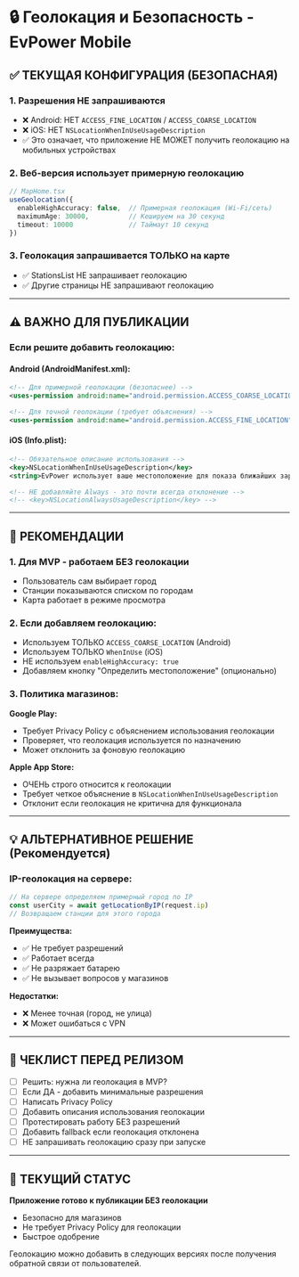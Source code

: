 # 🔒 Геолокация и Безопасность - EvPower Mobile

## ✅ ТЕКУЩАЯ КОНФИГУРАЦИЯ (БЕЗОПАСНАЯ)

### 1. **Разрешения НЕ запрашиваются**
- ❌ Android: НЕТ `ACCESS_FINE_LOCATION` / `ACCESS_COARSE_LOCATION`
- ❌ iOS: НЕТ `NSLocationWhenInUseUsageDescription`
- ✅ Это означает, что приложение НЕ МОЖЕТ получить геолокацию на мобильных устройствах

### 2. **Веб-версия использует примерную геолокацию**
```typescript
// MapHome.tsx
useGeolocation({
  enableHighAccuracy: false,  // Примерная геолокация (Wi-Fi/сеть)
  maximumAge: 30000,          // Кешируем на 30 секунд
  timeout: 10000              // Таймаут 10 секунд
})
```

### 3. **Геолокация запрашивается ТОЛЬКО на карте**
- ✅ StationsList НЕ запрашивает геолокацию
- ✅ Другие страницы НЕ запрашивают геолокацию

---

## ⚠️ ВАЖНО ДЛЯ ПУБЛИКАЦИИ

### Если решите добавить геолокацию:

#### Android (AndroidManifest.xml):
```xml
<!-- Для примерной геолокации (безопаснее) -->
<uses-permission android:name="android.permission.ACCESS_COARSE_LOCATION" />

<!-- Для точной геолокации (требует объяснения) -->
<uses-permission android:name="android.permission.ACCESS_FINE_LOCATION" />
```

#### iOS (Info.plist):
```xml
<!-- Обязательное описание использования -->
<key>NSLocationWhenInUseUsageDescription</key>
<string>EvPower использует ваше местоположение для показа ближайших зарядных станций</string>

<!-- НЕ добавляйте Always - это почти всегда отклонение -->
<!-- <key>NSLocationAlwaysUsageDescription</key> -->
```

---

## 🎯 РЕКОМЕНДАЦИИ

### 1. **Для MVP - работаем БЕЗ геолокации**
- Пользователь сам выбирает город
- Станции показываются списком по городам
- Карта работает в режиме просмотра

### 2. **Если добавляем геолокацию:**
- Используем ТОЛЬКО `ACCESS_COARSE_LOCATION` (Android)
- Используем ТОЛЬКО `WhenInUse` (iOS)
- НЕ используем `enableHighAccuracy: true`
- Добавляем кнопку "Определить местоположение" (опционально)

### 3. **Политика магазинов:**

**Google Play:**
- Требует Privacy Policy с объяснением использования геолокации
- Проверяет, что геолокация используется по назначению
- Может отклонить за фоновую геолокацию

**Apple App Store:**
- ОЧЕНЬ строго относится к геолокации
- Требует четкое объяснение в `NSLocationWhenInUseUsageDescription`
- Отклонит если геолокация не критична для функционала

---

## 💡 АЛЬТЕРНАТИВНОЕ РЕШЕНИЕ (Рекомендуется)

### IP-геолокация на сервере:
```typescript
// На сервере определяем примерный город по IP
const userCity = await getLocationByIP(request.ip)
// Возвращаем станции для этого города
```

**Преимущества:**
- ✅ Не требует разрешений
- ✅ Работает всегда
- ✅ Не разряжает батарею
- ✅ Не вызывает вопросов у магазинов

**Недостатки:**
- ❌ Менее точная (город, не улица)
- ❌ Может ошибаться с VPN

---

## 📝 ЧЕКЛИСТ ПЕРЕД РЕЛИЗОМ

- [ ] Решить: нужна ли геолокация в MVP?
- [ ] Если ДА - добавить минимальные разрешения
- [ ] Написать Privacy Policy
- [ ] Добавить описания использования геолокации
- [ ] Протестировать работу БЕЗ разрешений
- [ ] Добавить fallback если геолокация отклонена
- [ ] НЕ запрашивать геолокацию сразу при запуске

---

## 🚀 ТЕКУЩИЙ СТАТУС

**Приложение готово к публикации БЕЗ геолокации**
- Безопасно для магазинов
- Не требует Privacy Policy для геолокации
- Быстрое одобрение

Геолокацию можно добавить в следующих версиях после получения обратной связи от пользователей.